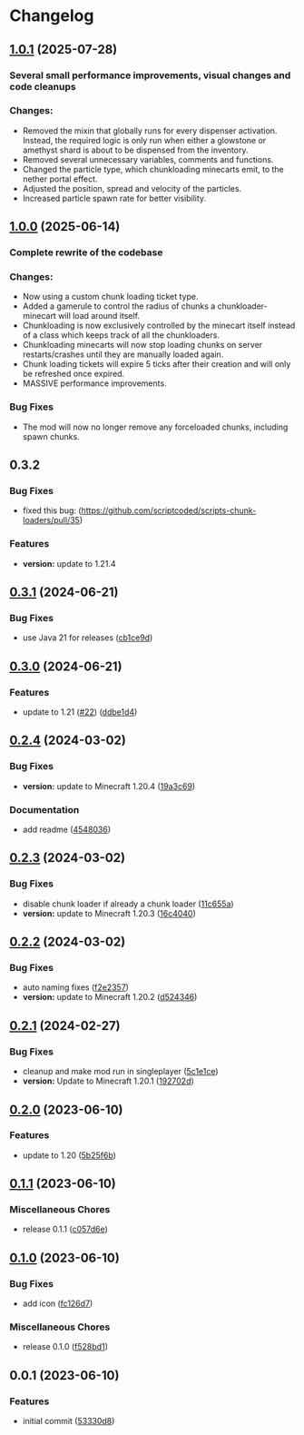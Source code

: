 # Changelog

## [1.0.1](https://github.com/DerBallo/chunkloading-minecarts) (2025-07-28)

### Several small performance improvements, visual changes and code cleanups

### Changes:
* Removed the mixin that globally runs for every dispenser activation. Instead, the required logic is only run when either a glowstone or amethyst shard is about to be dispensed from the inventory.
* Removed several unnecessary variables, comments and functions.
* Changed the particle type, which chunkloading minecarts emit, to the nether portal effect.
* Adjusted the position, spread and velocity of the particles.
* Increased particle spawn rate for better visibility.


## [1.0.0](https://github.com/DerBallo/chunkloading-minecarts) (2025-06-14)

### Complete rewrite of the codebase

### Changes:
* Now using a custom chunk loading ticket type.
* Added a gamerule to control the radius of chunks a chunkloader-minecart will load around itself.
* Chunkloading is now exclusively controlled by the minecart itself instead of a class which keeps track of all the chunkloaders.
* Chunkloading minecarts will now stop loading chunks on server restarts/crashes until they are manually loaded again.
* Chunk loading tickets will expire 5 ticks after their creation and will only be refreshed once expired.
* MASSIVE performance improvements.

### Bug Fixes
* The mod will now no longer remove any forceloaded chunks, including spawn chunks.


## 0.3.2

### Bug Fixes

* fixed this bug: (https://github.com/scriptcoded/scripts-chunk-loaders/pull/35)

### Features

* **version:** update to 1.21.4


## [0.3.1](https://github.com/scriptcoded/scripts-chunk-loaders/compare/v0.3.0...v0.3.1) (2024-06-21)

### Bug Fixes

* use Java 21 for releases ([cb1ce9d](https://github.com/scriptcoded/scripts-chunk-loaders/commit/cb1ce9dc46d318eef45b5811629e8567fd88e101))


## [0.3.0](https://github.com/scriptcoded/scripts-chunk-loaders/compare/v0.2.4...v0.3.0) (2024-06-21)

### Features

* update to 1.21 ([#22](https://github.com/scriptcoded/scripts-chunk-loaders/issues/22)) ([ddbe1d4](https://github.com/scriptcoded/scripts-chunk-loaders/commit/ddbe1d448c161b55967b73de184700fa39f8d262))


## [0.2.4](https://github.com/scriptcoded/scripts-chunk-loaders/compare/v0.2.3...v0.2.4) (2024-03-02)

### Bug Fixes

* **version:** update to Minecraft 1.20.4 ([19a3c69](https://github.com/scriptcoded/scripts-chunk-loaders/commit/19a3c69f1d76960acd450703e79d0be7dd890251))


### Documentation

* add readme ([4548036](https://github.com/scriptcoded/scripts-chunk-loaders/commit/45480366082e72ac082e866a103aad06b2c6121a))


## [0.2.3](https://github.com/scriptcoded/scripts-chunk-loaders/compare/v0.2.2...v0.2.3) (2024-03-02)

### Bug Fixes

* disable chunk loader if already a chunk loader ([11c655a](https://github.com/scriptcoded/scripts-chunk-loaders/commit/11c655ae4a3f60618ddf1e156e0d1548c5802d1a))
* **version:** update to Minecraft 1.20.3 ([16c4040](https://github.com/scriptcoded/scripts-chunk-loaders/commit/16c40407118483837946b74338de848026c1ba11))


## [0.2.2](https://github.com/scriptcoded/scripts-chunk-loaders/compare/v0.2.1...v0.2.2) (2024-03-02)

### Bug Fixes

* auto naming fixes ([f2e2357](https://github.com/scriptcoded/scripts-chunk-loaders/commit/f2e2357035e0044b4fdced921807c2954756ee0e))
* **version:** update to Minecraft 1.20.2 ([d524346](https://github.com/scriptcoded/scripts-chunk-loaders/commit/d524346c19b9c8cca5b46d11ebc1f4a2e33c8e4a))


## [0.2.1](https://github.com/scriptcoded/scripts-chunk-loaders/compare/v0.2.0...v0.2.1) (2024-02-27)

### Bug Fixes

* cleanup and make mod run in singleplayer ([5c1e1ce](https://github.com/scriptcoded/scripts-chunk-loaders/commit/5c1e1ce6dc81c7abac513301f4be6ab555a05ee0))
* **version:** Update to Minecraft 1.20.1 ([192702d](https://github.com/scriptcoded/scripts-chunk-loaders/commit/192702d300f4508a7549476a9a386fb3d82131b8))


## [0.2.0](https://github.com/scriptcoded/scripts-chunk-loaders/compare/v0.1.1...v0.2.0) (2023-06-10)

### Features

* update to 1.20 ([5b25f6b](https://github.com/scriptcoded/scripts-chunk-loaders/commit/5b25f6b2cb366437234bb28d37383f172348b626))


## [0.1.1](https://github.com/scriptcoded/scripts-chunk-loaders/compare/v0.1.0...v0.1.1) (2023-06-10)

### Miscellaneous Chores

* release 0.1.1 ([c057d6e](https://github.com/scriptcoded/scripts-chunk-loaders/commit/c057d6eeb68813314db825b70c1ef3162261d008))


## [0.1.0](https://github.com/scriptcoded/scripts-chunk-loaders/compare/v0.0.1...v0.1.0) (2023-06-10)

### Bug Fixes

* add icon ([fc126d7](https://github.com/scriptcoded/scripts-chunk-loaders/commit/fc126d746d95fbcfe02122e9aee60af7334d318f))


### Miscellaneous Chores

* release 0.1.0 ([f528bd1](https://github.com/scriptcoded/scripts-chunk-loaders/commit/f528bd153195a138a34b3238ff122addbe947610))


## 0.0.1 (2023-06-10)

### Features

* initial commit ([53330d8](https://github.com/scriptcoded/scripts-chunk-loaders/commit/53330d84c999d8702adec61ff5b088fd7fc33ce9))